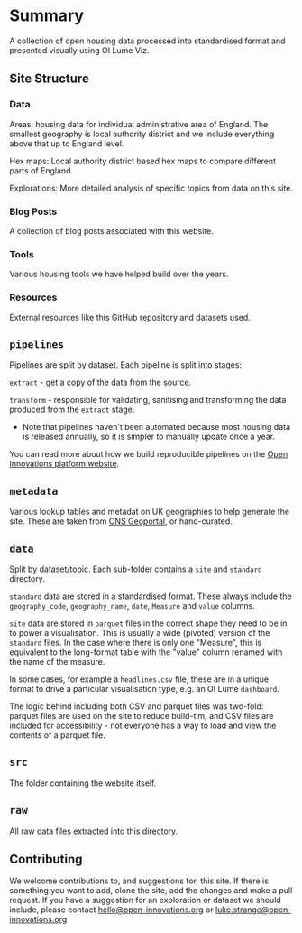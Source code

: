 # Summary

A collection of open housing data processed into standardised format and presented visually using OI Lume Viz.

## Site Structure

### Data

Areas: housing data for individual administrative area of England. The smallest geography is local authority district and we include everything above that up to England level.

Hex maps: Local authority district based hex maps to compare different parts of England.

Explorations: More detailed analysis of specific topics from data on this site.

### Blog Posts

A collection of blog posts associated with this website.

### Tools

Various housing tools we have helped build over the years.

### Resources

External resources like this GitHub repository and datasets used.

## `pipelines`

Pipelines are split by dataset. Each pipeline is split into stages:

`extract` - get a copy of the data from the source.

`transform` - responsible for validating, sanitising and transforming the data produced from the `extract` stage.

* Note that pipelines haven't been automated because most housing data is released annually, so it is simpler to manually update once a year.

You can read more about how we build reproducible pipelines on the [Open Innovations platform website](https://open-innovations.github.io/platform/components/pipelines/).

## `metadata`

Various lookup tables and metadat on UK geographies to help generate the site. These are taken from [ONS Geoportal](https://geoportal.statistics.gov.uk/), or hand-curated.

## `data`

Split by dataset/topic. Each sub-folder contains a `site` and `standard` directory.

`standard` data are stored in a standardised format. These always include the `geography_code`, `geography_name`, `date`, `Measure` and `value` columns.

`site` data are stored in `parquet` files in the correct shape they need to be in to power a visualisation. This is usually a wide (pivoted) version of the `standard` files. In the case where there is only one "Measure", this is equivalent to the long-format table with the "value" column renamed with the name of the measure.

In some cases, for example a `headlines.csv` file, these are in a unique format to drive a particular visualisation type, e.g. an OI Lume `dashboard`.

The logic behind including both CSV and parquet files was two-fold: parquet files are used on the site to reduce build-tim, and CSV files are included for accessibility - not everyone has a way to load and view the contents of a parquet file.

## `src`

The folder containing the website itself.

## `raw`

All raw data files extracted into this directory.

## Contributing

We welcome contributions to, and suggestions for, this site. If there is something you want to add, clone the site, add the changes and make a pull request. If you have a suggestion for an exploration or dataset we should include, please contact <hello@open-innovations.org> or <luke.strange@open-innovations.org>
